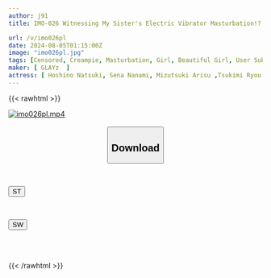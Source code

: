 ```yaml
---
author: j91
title: IMO-026 Witnessing My Sister's Electric Vibrator Masturbation!? My Sister's Sensitive Shaved Pussy Has A Massive Orgasm And Squirts, Soaking Her Uniform, Pussy, And Reason!!! A Forbidden Incestuous Creampie Between Brother And Sister In The Family

url: /v/imo026pl
date: 2024-08-05T01:15:00Z
image: "imo026pl.jpg"
tags: [Censored, Creampie, Masturbation, Girl, Beautiful Girl, User Submission, Incest, Urination, Shaved, Sister	]
maker: [ GLAYz  ]
actress: [ Hoshino Natsuki, Sena Nanami, Mizutsuki Arisu ,Tsukimi Ryou ]
---
```



{{< rawhtml >}}

<div class="video" data-videoid="z6DqrAKPx1Tkbb">
    <a href="javascript:;">
        <img src="/v/imo026pl/imo026pl.jpg" width="WIDTH" height="HEIGHT" alt="imo026pl.mp4" loading="lazy">
    </a>
</div>

<script type="text/javascript" src="https://j91.asia/asset/on-demand-st.js"></script>

<br>
  <link rel="stylesheet" href="https://j91.asia/asset/bs5.css">
  
  <center>
  <button class="btn btn-primary" type="button" data-bs-toggle="collapse" data-bs-target=".multi-collapse" aria-expanded="false" aria-controls="multiCollapseExample1 multiCollapseExample2"><h2>Download</h2></button></center>
</p>
<div class="row">
  <div class="col">
    <div class="collapse multi-collapse" id="multiCollapseExample1">
      <div class="card card-body">
	      	      <br>
<div class="buttons">  
<p><a href="/v/imo026pl/st.html" target="_blank"><button class="btn-hover color-3"><i class="fa fa-download"></i> ST</button></a></p></div>
    </div>
  </div>
</div>
  <div class="col">
    <div class="collapse multi-collapse" id="multiCollapseExample2">
      <div class="card card-body">
	      <br>
<div class="buttons">
<p><a href="/v/imo026pl/sw.html" target="_blank"><button class="btn-hover color-2"><i class="fa fa-download"></i> SW</button></a></p></div>
<br><br>
      </div>
    </div>
  </div>
</div>

{{< /rawhtml >}}